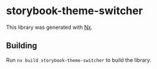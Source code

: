 # storybook-theme-switcher

This library was generated with [Nx](https://nx.dev).

## Building

Run `nx build storybook-theme-switcher` to build the library.
